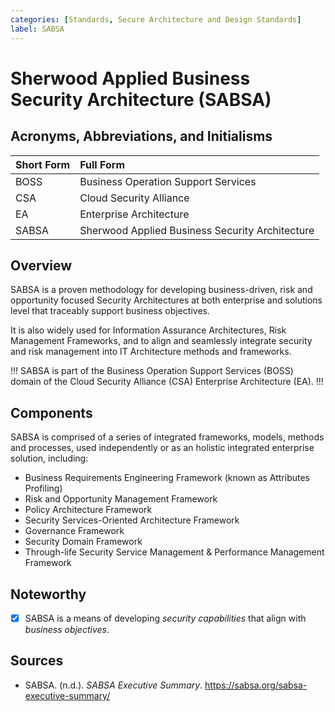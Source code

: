 ```yaml
---
categories: [Standards, Secure Architecture and Design Standards]
label: SABSA
---
```


# Sherwood Applied Business Security Architecture (SABSA)

## Acronyms, Abbreviations, and Initialisms

Short Form | Full Form
:--- | :---
BOSS | Business Operation Support Services
CSA | Cloud Security Alliance
EA | Enterprise Architecture
SABSA | Sherwood Applied Business Security Architecture

## Overview

SABSA is a proven methodology for developing business-driven, risk and opportunity focused Security Architectures at both enterprise and solutions level that traceably support business objectives.

It is also widely used for Information Assurance Architectures, Risk Management Frameworks, and to align and seamlessly integrate security and risk management into IT Architecture methods and frameworks.

!!!
SABSA is part of the Business Operation Support Services (BOSS) domain of the Cloud Security Alliance (CSA) Enterprise Architecture (EA).
!!!

## Components

SABSA is comprised of a series of integrated frameworks, models, methods and processes, used independently or as an holistic integrated enterprise solution, including:

- Business Requirements Engineering Framework (known as Attributes Profiling)
- Risk and Opportunity Management Framework
- Policy Architecture Framework
- Security Services-Oriented Architecture Framework
- Governance Framework
- Security Domain Framework
- Through-life Security Service Management & Performance Management Framework

## Noteworthy

- [x] SABSA is a means of developing *security capabilities* that align with *business objectives*.

## Sources

- SABSA. (n.d.). *SABSA Executive Summary*. https://sabsa.org/sabsa-executive-summary/
